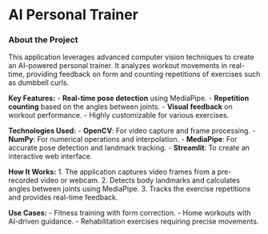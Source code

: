# AI Personal Trainer

### About the Project

This application leverages advanced computer vision techniques to create an AI-powered personal trainer. 
It analyzes workout movements in real-time, providing feedback on form and counting repetitions of exercises such as dumbbell curls.

  **Key Features:**
        - **Real-time pose detection** using MediaPipe.
        - **Repetition counting** based on the angles between joints.
        - **Visual feedback** on workout performance.
        - Highly customizable for various exercises.

  **Technologies Used:**
        - **OpenCV**: For video capture and frame processing.
        - **NumPy**: For numerical operations and interpolation.
        - **MediaPipe**: For accurate pose detection and landmark tracking.
        - **Streamlit**: To create an interactive web interface.

  **How It Works:**
        1. The application captures video frames from a pre-recorded video or webcam.
        2. Detects body landmarks and calculates angles between joints using MediaPipe.
        3. Tracks the exercise repetitions and provides real-time feedback.

  **Use Cases:**
        - Fitness training with form correction.
        - Home workouts with AI-driven guidance.
        - Rehabilitation exercises requiring precise movements.
